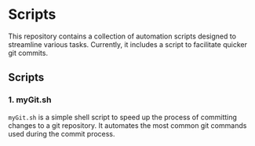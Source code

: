 # Scripts

This repository contains a collection of automation scripts designed to streamline various tasks. Currently, it includes a script to facilitate quicker git commits.

## Scripts

### 1. myGit.sh

`myGit.sh` is a simple shell script to speed up the process of committing changes to a git repository. It automates the most common git commands used during the commit process.

